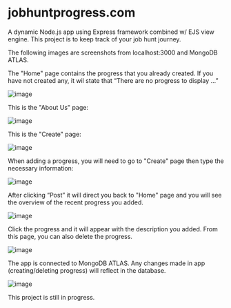 # jobhuntprogress.com
A dynamic Node.js app using Express framework combined w/ EJS view engine. This project is to keep track of your job hunt journey. 

The following images are screenshots from localhost:3000 and MongoDB ATLAS.

The "Home" page contains the progress that you already created. If you have not created any, it wil state that “There are no progress to display …”

![image](https://github.com/hazeljpw/jobhuntprogress.com/assets/133815478/41aa7bf0-dfa4-4c6b-a772-b11dffaee7bd)

This is the "About Us" page:

![image](https://github.com/hazeljpw/jobhuntprogress.com/assets/133815478/1ac030ef-5034-4c4c-9cbb-fe44cd531059)

This is the "Create" page:

![image](https://github.com/hazeljpw/jobhuntprogress.com/assets/133815478/a0839bb2-c8c9-45a2-b19b-cb2ef610a982)

When adding a progress, you will need to go to "Create" page then type the necessary information:

![image](https://github.com/hazeljpw/jobhuntprogress.com/assets/133815478/31ddfdeb-79c5-46a4-8956-3d0123be4026)

After clicking “Post” it will direct you back to "Home" page and you will see the overview of the recent progress you added. 

![image](https://github.com/hazeljpw/jobhuntprogress.com/assets/133815478/5fb577cb-7e4e-4ace-be20-186d8cfdc770)

Click the progress and it will appear with the description you added. From this page, you can also delete the progress.

![image](https://github.com/hazeljpw/jobhuntprogress.com/assets/133815478/4ca7847d-3233-4af2-8672-659f3b43307c)

The app is connected to MongoDB ATLAS. Any changes made in app (creating/deleting progress) will reflect in the database.

![image](https://github.com/hazeljpw/jobhuntprogress.com/assets/133815478/c921a510-2302-4877-9c9e-154fc2172674)

This project is still in progress.
